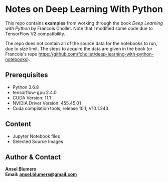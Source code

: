 # Notes on Deep Learning With Python

This repo contains **examples** from working through the book *Deep Learning with Python* by Francois Chollet. Note that I modified some code due to TensorFlow V2 compatibility.

The repo does not contain all of the source data for the notebooks to run, due to size limit. The steps to acquire the data are given in the book (or Francois's repo https://github.com/fchollet/deep-learning-with-python-notebooks).


## Prerequisites
* Python 3.6.8
* tensorflow-gpu 2.4.0
* CUDA Version: 11.1
* NVIDIA Driver Version: 455.45.01
* Cuda compilation tools, release 10.1, V10.1.243


## Content
* Jupyter Notebook files
* Selected Source Images


## Author & Contact
**Ansel Blumers**\
**Email: ansel.blumers@gmail.com**
